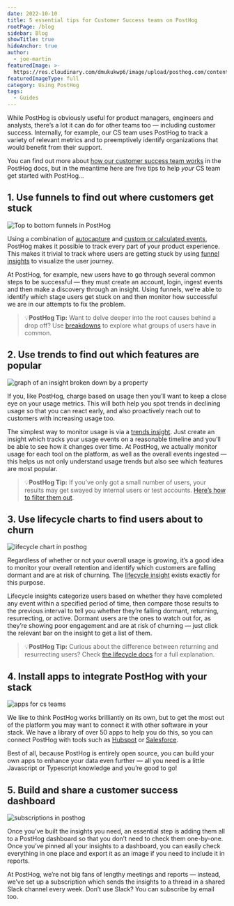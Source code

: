 ```yaml
---
date: 2022-10-10
title: 5 essential tips for Customer Success teams on PostHog
rootPage: /blog
sidebar: Blog
showTitle: true
hideAnchor: true
author:
  - joe-martin
featuredImage: >-
  https://res.cloudinary.com/dmukukwp6/image/upload/posthog.com/contents/images/blog/green-blog-image.jpg
featuredImageType: full
category: Using PostHog
tags:
  - Guides
---
```


While PostHog is obviously useful for product managers, engineers and analysts, there’s a lot it can do for other teams too — including customer success. Internally, for example, our CS team uses PostHog to track a variety of relevant metrics and to preemptively identify organizations that would benefit from their support.

You can find out more about [how our customer success team works](/handbook/people/team-structure/customer-success) in the PostHog docs, but in the meantime here are five tips to help _your_ CS team get started with PostHog…

## 1. Use funnels to find out where customers get stuck
![Top to bottom funnels in PostHog](https://res.cloudinary.com/dmukukwp6/image/upload/v1710055416/posthog.com/contents/images/blog/activation-checklist-images/top-down-funnel.png)

Using a combination of [autocapture](/docs/data/autocapture) and [custom or calculated events](/tutorials/event-tracking-guide#using-custom-events-to-track-advanced-behaviors), PostHog makes it possible to track every part of your product experience. This makes it trivial to track where users are getting stuck by using [funnel insights](/manual/funnels) to visualize the user journey.

At PostHog, for example, new users have to go through several common steps to be successful — they must create an account, login, ingest events and then make a discovery through an insight. Using funnels, we’re able to identify which stage users get stuck on and then monitor how successful we are in our attempts to fix the problem.

> 💡**PostHog Tip:** Want to delve deeper into the root causes behind a drop off? Use [breakdowns](/manual/funnels#identify-possible-causes-of-failure-and-success) to explore what groups of users have in common. 

## 2. Use trends to find out which features are popular
![graph of an insight broken down by a property](https://res.cloudinary.com/dmukukwp6/image/upload/v1710055416/posthog.com/contents/images/blog/activation-checklist-images/posthog-trend-insight.png)

If you, like PostHog, charge based on usage then you’ll want to keep a close eye on your usage metrics. This will both help you spot trends in declining usage so that you can react early, and also proactively reach out to customers with increasing usage too. 

The simplest way to monitor usage is via a [trends insight](/manual/trends). Just create an insight which tracks your usage events on a reasonable timeline and you’ll be able to see how it changes over time. At PostHog, we actually monitor usage for each tool on the platform, as well as the overall events ingested — this helps us not only understand usage trends but also see which features are most popular. 

> 💡**PostHog Tip:** If you’ve only got a small number of users, your results may get swayed by internal users or test accounts. [Here’s how to filter them out](/tutorials/filter-internal-users).

## 3. Use lifecycle charts to find users about to churn
![lifecycle chart in posthog](https://res.cloudinary.com/dmukukwp6/image/upload/v1710055416/posthog.com/contents/images/blog/activation-checklist-images/lifecycle-chart-posthog.png)

Regardless of whether or not your overall usage is growing, it’s a good idea to monitor your overall retention and identify which customers are falling dormant and are at risk of churning. The [lifecycle insight](/manual/lifecycle) exists exactly for this purpose.

Lifecycle insights categorize users based on whether they have completed any event within a specified period of time, then compare those results to the previous interval to tell you whether they’re falling dormant, returning, resurrecting, or active. Dormant users are the ones to watch out for, as they’re showing poor engagement and are at risk of churning — just click the relevant bar on the insight to get a list of them. 

> 💡**PostHog Tip:** Curious about the difference between returning and resurrecting users? Check [the lifecycle docs](/manual/lifecycle#interpreting-your-lifecycle) for a full explanation. 

## 4. Install apps to integrate PostHog with your stack
![apps for cs teams](https://res.cloudinary.com/dmukukwp6/image/upload/v1710055416/posthog.com/contents/images/blog/activation-checklist-images/apps-for-cs-teams.png)

We like to think PostHog works brilliantly on its own, but to get the most out of the platform you may want to connect it with other software in your stack. We have a library of over 50 apps to help you do this, so you can connect PostHog with tools such as [Hubspot](/apps/hubspot-connector) or [Salesforce](/apps/salesforce-connector). 

Best of all, because PostHog is entirely open source, you can build your own apps to enhance your data even further — all you need is a little Javascript or Typescript knowledge and you’re good to go!

## 5. Build and share a customer success dashboard
![subscriptions in posthog](https://res.cloudinary.com/dmukukwp6/image/upload/v1710055416/posthog.com/contents/images/blog/activation-checklist-images/subscribe-in-posthog.png)

Once you’ve built the insights you need, an essential step is adding them all to a PostHog dashboard so that you don’t need to check them one-by-one. Once you’ve pinned all your insights to a dashboard, you can easily check everything in one place and export it as an image if you need to include it in reports. 

At PostHog, we’re not big fans of lengthy meetings and reports — instead, we’ve set up a subscription which sends the insights to a thread in a shared Slack channel every week. Don’t use Slack? You can subscribe by email too.
